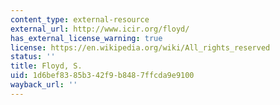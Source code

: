 ```yaml
---
content_type: external-resource
external_url: http://www.icir.org/floyd/
has_external_license_warning: true
license: https://en.wikipedia.org/wiki/All_rights_reserved
status: ''
title: Floyd, S.
uid: 1d6bef83-85b3-42f9-b848-7ffcda9e9100
wayback_url: ''
---
```

